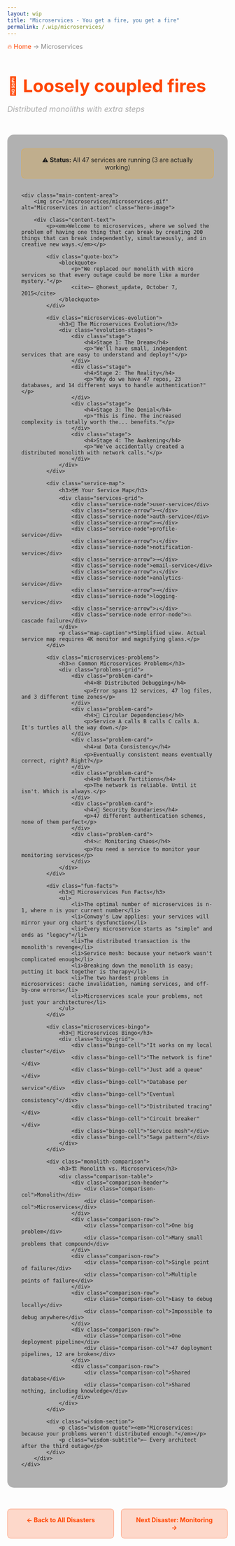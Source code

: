 ```yaml
---
layout: wip
title: "Microservices - You get a fire, you get a fire"
permalink: /.wip/microservices/
---
```


<div class="page-header">
    <div class="breadcrumb">
        <a href="/.wip/">🔥 Home</a> → <span>Microservices</span>
    </div>
    <h1>🔬 Loosely coupled fires</h1>
    <p class="page-subtitle">Distributed monoliths with extra steps</p>
</div>

<div class="content-section">
    <div class="status-banner warning">
        <strong>⚠️ Status:</strong> All 47 services are running (3 are actually working)
    </div>

    <div class="main-content-area">
        <img src="/microservices/microservices.gif" alt="Microservices in action" class="hero-image">
        
        <div class="content-text">
            <p><em>Welcome to microservices, where we solved the problem of having one thing that can break by creating 200 things that can break independently, simultaneously, and in creative new ways.</em></p>

            <div class="quote-box">
                <blockquote>
                    <p>"We replaced our monolith with micro services so that every outage could be more like a murder mystery."</p>
                    <cite>— @honest_update, October 7, 2015</cite>
                </blockquote>
            </div>

            <div class="microservices-evolution">
                <h3>🚀 The Microservices Evolution</h3>
                <div class="evolution-stages">
                    <div class="stage">
                        <h4>Stage 1: The Dream</h4>
                        <p>"We'll have small, independent services that are easy to understand and deploy!"</p>
                    </div>
                    <div class="stage">
                        <h4>Stage 2: The Reality</h4>
                        <p>"Why do we have 47 repos, 23 databases, and 14 different ways to handle authentication?"</p>
                    </div>
                    <div class="stage">
                        <h4>Stage 3: The Denial</h4>
                        <p>"This is fine. The increased complexity is totally worth the... benefits."</p>
                    </div>
                    <div class="stage">
                        <h4>Stage 4: The Awakening</h4>
                        <p>"We've accidentally created a distributed monolith with network calls."</p>
                    </div>
                </div>
            </div>

            <div class="service-map">
                <h3>🗺️ Your Service Map</h3>
                <div class="services-grid">
                    <div class="service-node">user-service</div>
                    <div class="service-arrow">→</div>
                    <div class="service-node">auth-service</div>
                    <div class="service-arrow">→</div>
                    <div class="service-node">profile-service</div>
                    <div class="service-arrow">↓</div>
                    <div class="service-node">notification-service</div>
                    <div class="service-arrow">→</div>
                    <div class="service-node">email-service</div>
                    <div class="service-arrow">↓</div>
                    <div class="service-node">analytics-service</div>
                    <div class="service-arrow">→</div>
                    <div class="service-node">logging-service</div>
                    <div class="service-arrow">↓</div>
                    <div class="service-node error-node">💥 cascade failure</div>
                </div>
                <p class="map-caption">*Simplified view. Actual service map requires 4K monitor and magnifying glass.</p>
            </div>

            <div class="microservices-problems">
                <h3>🔥 Common Microservices Problems</h3>
                <div class="problems-grid">
                    <div class="problem-card">
                        <h4>🕸️ Distributed Debugging</h4>
                        <p>Error spans 12 services, 47 log files, and 3 different time zones</p>
                    </div>
                    <div class="problem-card">
                        <h4>🔄 Circular Dependencies</h4>
                        <p>Service A calls B calls C calls A. It's turtles all the way down.</p>
                    </div>
                    <div class="problem-card">
                        <h4>📊 Data Consistency</h4>
                        <p>Eventually consistent means eventually correct, right? Right?</p>
                    </div>
                    <div class="problem-card">
                        <h4>🌐 Network Partitions</h4>
                        <p>The network is reliable. Until it isn't. Which is always.</p>
                    </div>
                    <div class="problem-card">
                        <h4>🔐 Security Boundaries</h4>
                        <p>47 different authentication schemes, none of them perfect</p>
                    </div>
                    <div class="problem-card">
                        <h4>📈 Monitoring Chaos</h4>
                        <p>You need a service to monitor your monitoring services</p>
                    </div>
                </div>
            </div>

            <div class="fun-facts">
                <h3>🎯 Microservices Fun Facts</h3>
                <ul>
                    <li>The optimal number of microservices is n-1, where n is your current number</li>
                    <li>Conway's Law applies: your services will mirror your org chart's dysfunction</li>
                    <li>Every microservice starts as "simple" and ends as "legacy"</li>
                    <li>The distributed transaction is the monolith's revenge</li>
                    <li>Service mesh: because your network wasn't complicated enough</li>
                    <li>Breaking down the monolith is easy; putting it back together is therapy</li>
                    <li>The two hardest problems in microservices: cache invalidation, naming services, and off-by-one errors</li>
                    <li>Microservices scale your problems, not just your architecture</li>
                </ul>
            </div>

            <div class="microservices-bingo">
                <h3>🎲 Microservices Bingo</h3>
                <div class="bingo-grid">
                    <div class="bingo-cell">"It works on my local cluster"</div>
                    <div class="bingo-cell">"The network is fine"</div>
                    <div class="bingo-cell">"Just add a queue"</div>
                    <div class="bingo-cell">"Database per service"</div>
                    <div class="bingo-cell">"Eventual consistency"</div>
                    <div class="bingo-cell">"Distributed tracing"</div>
                    <div class="bingo-cell">"Circuit breaker"</div>
                    <div class="bingo-cell">"Service mesh"</div>
                    <div class="bingo-cell">"Saga pattern"</div>
                </div>
            </div>

            <div class="monolith-comparison">
                <h3>🏗️ Monolith vs. Microservices</h3>
                <div class="comparison-table">
                    <div class="comparison-header">
                        <div class="comparison-col">Monolith</div>
                        <div class="comparison-col">Microservices</div>
                    </div>
                    <div class="comparison-row">
                        <div class="comparison-col">One big problem</div>
                        <div class="comparison-col">Many small problems that compound</div>
                    </div>
                    <div class="comparison-row">
                        <div class="comparison-col">Single point of failure</div>
                        <div class="comparison-col">Multiple points of failure</div>
                    </div>
                    <div class="comparison-row">
                        <div class="comparison-col">Easy to debug locally</div>
                        <div class="comparison-col">Impossible to debug anywhere</div>
                    </div>
                    <div class="comparison-row">
                        <div class="comparison-col">One deployment pipeline</div>
                        <div class="comparison-col">47 deployment pipelines, 12 are broken</div>
                    </div>
                    <div class="comparison-row">
                        <div class="comparison-col">Shared database</div>
                        <div class="comparison-col">Shared nothing, including knowledge</div>
                    </div>
                </div>
            </div>

            <div class="wisdom-section">
                <p class="wisdom-quote"><em>"Microservices: because your problems weren't distributed enough."</em></p>
                <p class="wisdom-subtitle">— Every architect after the third outage</p>
            </div>
        </div>
    </div>
</div>

<div class="navigation-footer">
    <a href="/.wip/" class="nav-button">← Back to All Disasters</a>
    <a href="/.wip/monitoring/" class="nav-button">Next Disaster: Monitoring →</a>
</div>

<style>
.page-header {
    margin-bottom: 3rem;
}

.breadcrumb {
    color: #888;
    margin-bottom: 1rem;
    font-size: 0.9rem;
}

.breadcrumb a {
    color: #ff4500;
    text-decoration: none;
}

.breadcrumb a:hover {
    text-decoration: underline;
}

.page-header h1 {
    font-size: 2.5rem;
    color: #ff4500;
    margin-bottom: 0.5rem;
}

.page-subtitle {
    color: #aaa;
    font-style: italic;
    font-size: 1.1rem;
}

.content-section {
    background: rgba(0, 0, 0, 0.3);
    border-radius: 15px;
    padding: 2rem;
    margin-bottom: 3rem;
}

.status-banner.warning {
    background: rgba(255, 165, 0, 0.2);
    border: 1px solid rgba(255, 165, 0, 0.4);
    border-radius: 8px;
    padding: 1rem;
    margin-bottom: 2rem;
    text-align: center;
}

.hero-image {
    width: 100%;
    max-width: 600px;
    height: auto;
    border-radius: 10px;
    margin: 2rem auto;
    display: block;
    box-shadow: 0 10px 30px rgba(0, 0, 0, 0.3);
}

.content-text {
    font-size: 1.1rem;
    line-height: 1.7;
    color: #e0e0e0;
}

.content-text p {
    margin-bottom: 1.5rem;
}

.quote-box {
    background: rgba(255, 69, 0, 0.1);
    border-left: 4px solid #ff4500;
    padding: 1.5rem;
    margin: 2rem 0;
    border-radius: 0 8px 8px 0;
}

.quote-box blockquote {
    margin: 0;
    font-style: italic;
}

.quote-box cite {
    display: block;
    margin-top: 1rem;
    color: #ffa500;
    font-size: 0.9rem;
}

.microservices-evolution {
    background: rgba(128, 0, 128, 0.1);
    border: 1px solid rgba(128, 0, 128, 0.3);
    border-radius: 10px;
    padding: 2rem;
    margin: 3rem 0;
}

.microservices-evolution h3 {
    color: #9370db;
    margin-bottom: 2rem;
}

.evolution-stages {
    display: grid;
    grid-template-columns: repeat(auto-fit, minmax(250px, 1fr));
    gap: 1.5rem;
}

.stage {
    background: rgba(128, 0, 128, 0.05);
    border: 1px solid rgba(128, 0, 128, 0.2);
    border-radius: 8px;
    padding: 1.5rem;
}

.stage h4 {
    color: #ba55d3;
    margin-bottom: 1rem;
    font-size: 1rem;
}

.stage p {
    color: #ddd;
    font-size: 0.9rem;
    margin: 0;
}

.service-map {
    background: rgba(0, 100, 200, 0.1);
    border: 1px solid rgba(0, 100, 200, 0.3);
    border-radius: 10px;
    padding: 2rem;
    margin: 3rem 0;
}

.service-map h3 {
    color: #4169e1;
    margin-bottom: 2rem;
}

.services-grid {
    display: grid;
    grid-template-columns: repeat(3, 1fr);
    gap: 1rem;
    align-items: center;
    justify-items: center;
    margin: 2rem 0;
}

.service-node {
    background: rgba(65, 105, 225, 0.2);
    border: 2px solid rgba(65, 105, 225, 0.5);
    border-radius: 8px;
    padding: 1rem;
    text-align: center;
    font-family: monospace;
    font-size: 0.9rem;
    color: #87ceeb;
    min-width: 120px;
}

.error-node {
    background: rgba(255, 0, 0, 0.2);
    border-color: rgba(255, 0, 0, 0.5);
    color: #ff6b6b;
    grid-column: 1 / -1;
}

.service-arrow {
    color: #4169e1;
    font-size: 1.5rem;
    font-weight: bold;
}

.map-caption {
    color: #888;
    font-style: italic;
    font-size: 0.8rem;
    text-align: center;
    margin-top: 1rem;
}

.microservices-problems {
    background: rgba(255, 69, 0, 0.05);
    border: 1px solid rgba(255, 69, 0, 0.2);
    border-radius: 10px;
    padding: 2rem;
    margin: 3rem 0;
}

.microservices-problems h3 {
    color: #ff4500;
    margin-bottom: 2rem;
}

.problems-grid {
    display: grid;
    grid-template-columns: repeat(auto-fit, minmax(280px, 1fr));
    gap: 1.5rem;
}

.problem-card {
    background: rgba(255, 69, 0, 0.1);
    border: 1px solid rgba(255, 69, 0, 0.3);
    border-radius: 8px;
    padding: 1.5rem;
}

.problem-card h4 {
    color: #ffa500;
    margin-bottom: 1rem;
    font-size: 1rem;
}

.problem-card p {
    color: #ddd;
    margin: 0;
    font-size: 0.9rem;
}

.fun-facts {
    background: rgba(255, 69, 0, 0.05);
    border: 1px solid rgba(255, 69, 0, 0.2);
    border-radius: 10px;
    padding: 2rem;
    margin: 3rem 0;
}

.fun-facts h3 {
    color: #ff4500;
    margin-bottom: 1rem;
}

.fun-facts ul {
    list-style: none;
    padding: 0;
}

.fun-facts li {
    padding: 0.5rem 0;
    border-bottom: 1px solid rgba(255, 69, 0, 0.1);
    color: #ccc;
}

.fun-facts li:last-child {
    border-bottom: none;
}

.fun-facts li:before {
    content: "🔬 ";
    margin-right: 0.5rem;
}

.microservices-bingo {
    background: rgba(0, 255, 0, 0.1);
    border: 1px solid rgba(0, 255, 0, 0.3);
    border-radius: 10px;
    padding: 2rem;
    margin: 3rem 0;
}

.microservices-bingo h3 {
    color: #32cd32;
    margin-bottom: 2rem;
}

.bingo-grid {
    display: grid;
    grid-template-columns: repeat(3, 1fr);
    gap: 1rem;
}

.bingo-cell {
    background: rgba(0, 255, 0, 0.1);
    border: 2px solid rgba(0, 255, 0, 0.3);
    border-radius: 8px;
    padding: 1rem;
    text-align: center;
    color: #90ee90;
    font-size: 0.9rem;
    transition: all 0.3s ease;
}

.bingo-cell:hover {
    background: rgba(0, 255, 0, 0.2);
    border-color: rgba(0, 255, 0, 0.5);
}

.monolith-comparison {
    background: rgba(255, 215, 0, 0.1);
    border: 1px solid rgba(255, 215, 0, 0.3);
    border-radius: 10px;
    padding: 2rem;
    margin: 3rem 0;
}

.monolith-comparison h3 {
    color: #ffd700;
    margin-bottom: 2rem;
}

.comparison-table {
    display: grid;
    grid-template-columns: 1fr 1fr;
    gap: 0;
    border: 1px solid rgba(255, 215, 0, 0.3);
    border-radius: 8px;
    overflow: hidden;
}

.comparison-header {
    display: contents;
}

.comparison-header .comparison-col {
    background: rgba(255, 215, 0, 0.2);
    border-bottom: 2px solid rgba(255, 215, 0, 0.4);
    padding: 1rem;
    font-weight: bold;
    color: #ffd700;
    text-align: center;
}

.comparison-row {
    display: contents;
}

.comparison-col {
    padding: 1rem;
    border-bottom: 1px solid rgba(255, 215, 0, 0.2);
    color: #ddd;
    font-size: 0.9rem;
}

.comparison-col:nth-child(odd) {
    border-right: 1px solid rgba(255, 215, 0, 0.2);
}

.wisdom-section {
    text-align: center;
    margin: 3rem 0;
    padding: 2rem;
    background: rgba(255, 69, 0, 0.1);
    border-radius: 10px;
}

.wisdom-quote {
    font-size: 1.3rem;
    color: #ff4500;
    font-weight: bold;
    margin-bottom: 0.5rem;
}

.wisdom-subtitle {
    color: #aaa;
    font-size: 0.95rem;
}

.navigation-footer {
    display: flex;
    justify-content: space-between;
    gap: 1rem;
    margin: 3rem 0;
}

.nav-button {
    background: rgba(255, 69, 0, 0.2);
    border: 1px solid rgba(255, 69, 0, 0.4);
    color: #ff4500;
    padding: 1rem 2rem;
    border-radius: 8px;
    text-decoration: none;
    font-weight: bold;
    transition: all 0.3s ease;
    flex: 1;
    text-align: center;
}

.nav-button:hover {
    background: rgba(255, 69, 0, 0.3);
    transform: translateY(-2px);
    box-shadow: 0 5px 15px rgba(255, 69, 0, 0.2);
}

@media (max-width: 768px) {
    .navigation-footer {
        flex-direction: column;
    }
    
    .evolution-stages {
        grid-template-columns: 1fr;
    }
    
    .problems-grid {
        grid-template-columns: 1fr;
    }
    
    .services-grid {
        grid-template-columns: 1fr;
    }
    
    .bingo-grid {
        grid-template-columns: 1fr;
    }
    
    .comparison-table {
        grid-template-columns: 1fr;
    }
    
    .comparison-header .comparison-col:last-child {
        border-top: 1px solid rgba(255, 215, 0, 0.3);
    }
}
</style>
